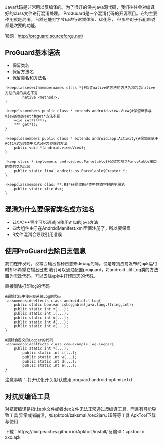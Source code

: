 
Java代码是非常用以反编译的。为了很好的保护java源代码，我们往往会对编译好的class文件进行混淆处理。
ProGuuard是一个混淆代码的开源项目。它的主要作用就是混淆，当然还能对字节码进行缩减体积、优化等，
但那些对于我们来说都是次要的功能。

官网：http://proguard.sourceforge.net/

## ProGuard基本语法
* 保留类名
* 保留方法名
* 保留类名和方法名
```
-keepclasseswithmembernames class *{#保留native的方法的方法名和包含native方法的类的类名不变
        native <methods>;
}

-keepclssmembers public class * extends android.view.View{#保留继承与View的类的set*和get*方法不变
    void set*(***);
    *** get*();
}

-keepclssmembers public class * extends android.app.Activity{#保留继承于Activity的类中以View为参数的方法
    public void *(android.view.View);
}

-keep class * implements android.os.Parcelable{#保留实现了Parcelable接口的类的类名以及
    public static final android.os.Parcelable$Creator *;
}

-keepclassmembers class **.R$*{#保留R&*类中静态字段的字段名
    public static <fields>;
}
```

## 混淆为什么要保留类名或方法名
* 让C/C++程序可以通过jni使用对应的java方法
* 四大组件由于在AndroidManifest.xml里面注册了，所以要保留
* R文件混淆会导致引用错误

## 使用ProGuard去除日志信息
我们在开发时，经常会输出各种日志来debug代码。但是等到应用发布的apk运行时却不希望它输出日志
我们可以通过配置proguard，将android.util.Log类的方法置为无效代码，可以去除apk中打印日志的代码。

直接删除打印log的代码
```
#删除代码中使用到系统Log的代码
-assumenosideeffects class android.util.Log{
    public static boolean isLoggable(java.lang.String,int);
    public static int v(...);
    public static int i(...);
    public static int w(...);
    public static int d(...);
    public static int e(...);
}

#删除自定义的Logger的代码
-assumenosideeffects class com.example.log.Logger{
    public static int v(...);
        public static int i(...);
        public static int w(...);
        public static int d(...);
        public static int e(...);
}
```
注意事项：
打开优化开关
默认使用proguard-android-optimize.txt

## 对抗反编译工具
对抗反编译是指让apk文件或者dex文件无法正常通过反编译工具，而且有可能导致工具
异常或者崩溃，如apktool/baksmali/dex2jar/JEB等等工具
ApkTool下载与使用

下载：https;//ibotpeaches.github.io/Apktool/install/
反编译：apktool d xxx.apk
